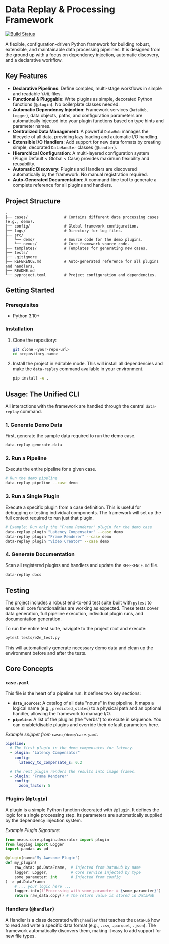 # Data Replay & Processing Framework

[![Build Status](https://img.shields.io/badge/build-passing-brightgreen)](https://github.com/your-repo/nexus)

A flexible, configuration-driven Python framework for building robust, extensible, and maintainable data processing pipelines. It is designed from the ground up with a focus on dependency injection, automatic discovery, and a declarative workflow.

## Key Features

- **Declarative Pipelines**: Define complex, multi-stage workflows in simple and readable `YAML` files.
- **Functional & Pluggable**: Write plugins as simple, decorated Python functions (`@plugin`). No boilerplate classes needed.
- **Automatic Dependency Injection**: Framework services (`DataHub`, `Logger`), data objects, paths, and configuration parameters are automatically injected into your plugin functions based on type hints and parameter names.
- **Centralized Data Management**: A powerful `DataHub` manages the lifecycle of all data, providing lazy loading and automatic I/O handling.
- **Extensible I/O Handlers**: Add support for new data formats by creating simple, decorated `DataHandler` classes (`@handler`).
- **Hierarchical Configuration**: A multi-layered configuration system (Plugin Default < Global < Case) provides maximum flexibility and reusability.
- **Automatic Discovery**: Plugins and Handlers are discovered automatically by the framework. No manual registration required.
- **Auto-Generated Documentation**: A command-line tool to generate a complete reference for all plugins and handlers.

## Project Structure

```
.
├── cases/                # Contains different data processing cases (e.g., demo).
├── config/               # Global framework configuration.
├── logs/                 # Directory for log files.
├── src/
│   └── demo/             # Source code for the demo plugins.
│   └── nexus/            # Core framework source code.
├── templates/            # Templates for generating new cases.
├── tests/
├── .gitignore
├── REFERENCE.md          # Auto-generated reference for all plugins and handlers.
├── README.md
└── pyproject.toml        # Project configuration and dependencies.
```

## Getting Started

### Prerequisites
- Python 3.10+

### Installation

1. Clone the repository:
   ```bash
   git clone <your-repo-url>
   cd <repository-name>
   ```

2. Install the project in editable mode. This will install all dependencies and make the `data-replay` command available in your environment.
   ```bash
   pip install -e .
   ```

## Usage: The Unified CLI

All interactions with the framework are handled through the central `data-replay` command.

### 1. Generate Demo Data

First, generate the sample data required to run the demo case.

```bash
data-replay generate-data
```

### 2. Run a Pipeline

Execute the entire pipeline for a given case. 

```bash
# Run the demo pipeline
data-replay pipeline --case demo
```

### 3. Run a Single Plugin

Execute a specific plugin from a case definition. This is useful for debugging or testing individual components. The framework will set up the full context required to run just that plugin.

```bash
# Example: Run only the "Frame Renderer" plugin for the demo case
data-replay plugin "Latency Compensator" --case demo
data-replay plugin "Frame Renderer" --case demo
data-replay plugin "Video Creator" --case demo
```

### 4. Generate Documentation

Scan all registered plugins and handlers and update the `REFERENCE.md` file.

```bash
data-replay docs
```

## Testing

The project includes a robust end-to-end test suite built with `pytest` to ensure all core functionalities are working as expected. These tests cover data generation, full pipeline execution, individual plugin runs, and documentation generation.

To run the entire test suite, navigate to the project root and execute:

```bash
pytest tests/e2e_test.py
```

This will automatically generate necessary demo data and clean up the environment before and after the tests.

## Core Concepts

### `case.yaml`

This file is the heart of a pipeline run. It defines two key sections:

- **`data_sources`**: A catalog of all data "nouns" in the pipeline. It maps a logical name (e.g., `predicted_states`) to a physical path and an optional handler, allowing the framework to manage I/O.
- **`pipeline`**: A list of the plugins (the "verbs") to execute in sequence. You can enable/disable plugins and override their default parameters here.

*Example snippet from `cases/demo/case.yaml`.*
```yaml
pipeline:
  # The first plugin in the demo compensates for latency.
  - plugin: "Latency Compensator"
    config:
      latency_to_compensate_s: 0.2

  # The next plugin renders the results into image frames.
  - plugin: "Frame Renderer"
    config:
      zoom_factor: 5
```

### Plugins (`@plugin`)
A plugin is a simple Python function decorated with `@plugin`. It defines the logic for a single processing step. Its parameters are automatically supplied by the dependency injection system.

*Example Plugin Signature:*
```python
from nexus.core.plugin.decorator import plugin
from logging import Logger
import pandas as pd

@plugin(name="My Awesome Plugin")
def my_plugin(
    raw_data: pd.DataFrame,  # Injected from DataHub by name
    logger: Logger,          # Core service injected by type
    some_parameter: int      # Injected from config
) -> pd.DataFrame:
    # ... your logic here ...
    logger.info(f"Processing with some_parameter = {some_parameter}")
    return raw_data.copy() # The return value is stored in DataHub
```

### Handlers (`@handler`)
A Handler is a class decorated with `@handler` that teaches the `DataHub` how to read and write a specific data format (e.g., `.csv`, `.parquet`, `.json`). The framework automatically discovers them, making it easy to add support for new file types.

```
